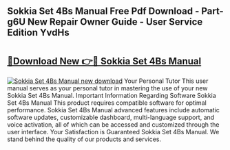 ## Sokkia Set 4Bs Manual Free Pdf Download - Part-g6U New Repair Owner Guide - User Service Edition YvdHs

# <h2><a href="http://bc48860.oget.top/?id=Sokkia+Set+4Bs+Manual">🔗Download New 👉🔴 Sokkia Set 4Bs Manual</a></h2>

[![Sokkia Set 4Bs Manual new download](https://i.imgur.com/5g1atiW.png)](http://bc48860.oget.top/?id=Sokkia+Set+4Bs+Manual)
Your Personal Tutor This user manual serves as your personal tutor in mastering the use of your new Sokkia Set 4Bs Manual. Important Information Regarding Software Sokkia Set 4Bs Manual This product requires compatible software for optimal performance. Sokkia Set 4Bs Manual advanced features include automatic software updates, customizable dashboard, multi-language support, and voice activation, all of which can be accessed and customized through the user interface. Your Satisfaction is Guaranteed Sokkia Set 4Bs Manual. We stand behind the quality of our products and services.
